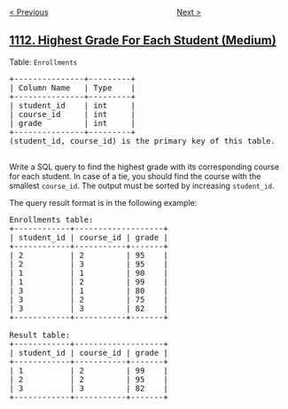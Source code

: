 <!--|This file generated by command(leetcode description); DO NOT EDIT.    |-->
<!--+----------------------------------------------------------------------+-->
<!--|@author    openset <openset.wang@gmail.com>                           |-->
<!--|@link      https://github.com/openset                                 |-->
<!--|@home      https://github.com/openset/leetcode                        |-->
<!--+----------------------------------------------------------------------+-->

[< Previous](https://github.com/openset/leetcode/tree/master/problems/maximum-nesting-depth-of-two-valid-parentheses-strings "Maximum Nesting Depth of Two Valid Parentheses Strings")
　　　　　　　　　　　　　　　　
[Next >](https://github.com/openset/leetcode/tree/master/problems/reported-posts "Reported Posts")

## [1112. Highest Grade For Each Student (Medium)](https://leetcode.com/problems/highest-grade-for-each-student "每位学生的最高成绩")

<p>Table: <code>Enrollments</code></p>

<pre>
+---------------+---------+
| Column Name   | Type    |
+---------------+---------+
| student_id    | int     |
| course_id     | int     |
| grade         | int     |
+---------------+---------+
(student_id, course_id) is the primary key of this table.

</pre>

<p>Write a SQL query to find the highest grade with its corresponding course for each student. In case of a tie, you should find the course with the smallest&nbsp;<code>course_id</code>. The output must be sorted by increasing <code>student_id</code>.</p>

<p>The query result format is in the following example:</p>

<pre>
Enrollments table:
+------------+-------------------+
| student_id | course_id | grade |
+------------+-----------+-------+
| 2          | 2         | 95    |
| 2          | 3         | 95    |
| 1          | 1         | 90    |
| 1          | 2         | 99    |
| 3          | 1         | 80    |
| 3          | 2         | 75    |
| 3          | 3         | 82    |
+------------+-----------+-------+

Result table:
+------------+-------------------+
| student_id | course_id | grade |
+------------+-----------+-------+
| 1          | 2         | 99    |
| 2          | 2         | 95    |
| 3          | 3         | 82    |
+------------+-----------+-------+
</pre>
